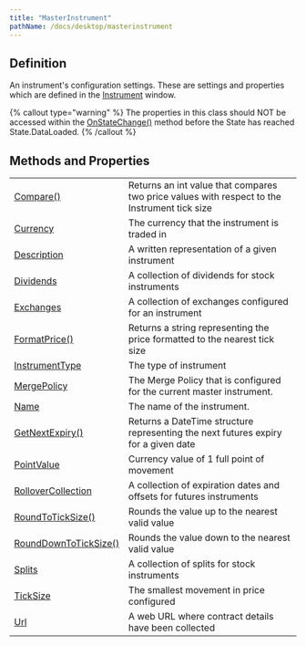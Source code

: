 ```yaml
---
title: "MasterInstrument"
pathName: /docs/desktop/masterinstrument
---
```


## Definition

An instrument's configuration settings. These are settings and properties which are defined in the [Instrument](/docs/desktop/instruments) window.

{% callout type="warning" %}
The properties in this class should NOT be accessed within the [OnStateChange()](/docs/desktop/onstatechange) method before the State has reached State.DataLoaded.
{% /callout %}

## Methods and Properties

|  |  |
| --- | --- |
| [Compare()](/docs/desktop/compare) | Returns an int value that compares two price values with respect to the Instrument tick size |
| [Currency](/docs/desktop/currency) | The currency that the instrument is traded in |
| [Description](/docs/desktop/masterinstrument_description) | A written representation of a given instrument |
| [Dividends](/docs/desktop/dividends) | A collection of dividends for stock instruments |
| [Exchanges](/docs/desktop/exchanges) | A collection of exchanges configured for an instrument |
| [FormatPrice()](/docs/desktop/formatprice) | Returns a string representing the price formatted to the nearest tick size |
| [InstrumentType](/docs/desktop/instrumenttype) | The type of instrument |
| [MergePolicy](/docs/desktop/mergepolicy) | The Merge Policy that is configured for the current master instrument. |
| [Name](/docs/desktop/masterinstrument_name) | The name of the instrument. |
| [GetNextExpiry()](/docs/desktop/getnextexpiry) | Returns a DateTime structure representing the next futures expiry for a given date |
| [PointValue](/docs/desktop/pointvalue) | Currency value of 1 full point of movement |
| [RolloverCollection](/docs/desktop/rollovercollection) | A collection of expiration dates and offsets for futures instruments |
| [RoundToTickSize()](/docs/desktop/roundtoticksize) | Rounds the value up to the nearest valid value |
| [RoundDownToTickSize()](/docs/desktop/rounddowntoticksize) | Rounds the value down to the nearest valid value |
| [Splits](/docs/desktop/splits) | A collection of splits for stock instruments |
| [TickSize](/docs/desktop/ticksize) | The smallest movement in price configured |
| [Url](/docs/desktop/url) | A web URL where contract details have been collected |
